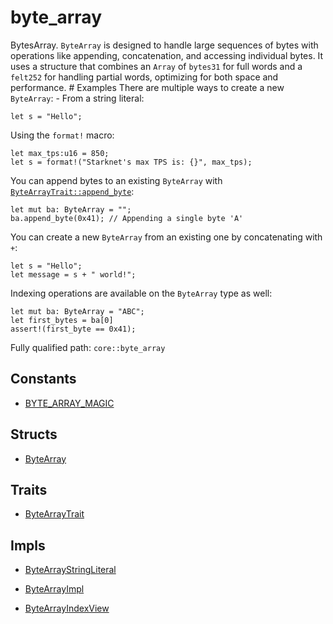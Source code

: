 # byte_array

BytesArray. `ByteArray` is designed to handle large sequences of bytes with operations like appending, concatenation, and accessing individual bytes. It uses a structure that combines an `Array` of `bytes31` for full words and a `felt252` for handling partial words, optimizing for both space and performance.  # Examples  There are multiple ways to create a new `ByteArray`: - From a string literal:
```cairo
let s = "Hello";
```
Using the `format!` macro:
```cairo
let max_tps:u16 = 850;
let s = format!("Starknet's max TPS is: {}", max_tps);
```
You can append bytes to an existing `ByteArray`  with [`ByteArrayTrait::append_byte`]([`ByteArrayTrait::append_byte`]):
```cairo
let mut ba: ByteArray = "";
ba.append_byte(0x41); // Appending a single byte 'A'
```
You can create a new `ByteArray` from an existing one by concatenating with `+`:
```cairo
let s = "Hello";
let message = s + " world!";
```
Indexing operations are available on the `ByteArray` type as well:
```cairo
let mut ba: ByteArray = "ABC";
let first_bytes = ba[0]
assert!(first_byte == 0x41);
```

Fully qualified path: `core::byte_array`

## Constants

- [BYTE_ARRAY_MAGIC](./core-byte_array-BYTE_ARRAY_MAGIC.md)

## Structs

- [ByteArray](./core-byte_array-ByteArray.md)

## Traits

- [ByteArrayTrait](./core-byte_array-ByteArrayTrait.md)

## Impls

- [ByteArrayStringLiteral](./core-byte_array-ByteArrayStringLiteral.md)

- [ByteArrayImpl](./core-byte_array-ByteArrayImpl.md)

- [ByteArrayIndexView](./core-byte_array-ByteArrayIndexView.md)

